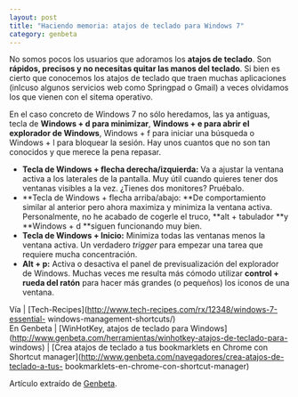 ```yaml
---
layout: post
title: "Haciendo memoria: atajos de teclado para Windows 7"
category: genbeta
---
```




No somos pocos los usuarios que adoramos los **atajos de teclado**. Son
**rápidos, precisos y no necesitas quitar las manos del teclado**. Si bien es
cierto que conocemos los atajos de teclado que traen muchas aplicaciones
(inlcuso algunos servicios web como Springpad o Gmail) a veces olvidamos los
que vienen con el sitema operativo.

En el caso concreto de Windows 7 no sólo heredamos, las ya antiguas, tecla de
**Windows + d para minimizar**, **Windows + e para abrir el explorador de
Windows**, Windows + f para iniciar una búsqueda o Windows + l para bloquear
la sesión. Hay unos cuantos que no son tan conocidos y que merece la pena
repasar.  

  * **Tecla de Windows + flecha derecha/izquierda:** Va a ajustar la ventana activa a los laterales de la pantalla. Muy útil cuando quieres tener dos ventanas visibles a la vez. ¿Tienes dos monitores? Pruébalo.
  * **Tecla de Windows + flecha arriba/abajo: **De comportamiento similar al anterior pero ahora maximiza y minimiza la ventana activa. Personalmente, no he acabado de cogerle el truco, **alt + tabulador **y **Windows + d **siguen funcionando muy bien.
  * **Tecla de Windows + Inicio:** Minimiza todas las ventanas menos la ventana activa. Un verdadero _trigger_ para empezar una tarea que requiere mucha concentración.
  * **Alt + p:** Activa o desactiva el panel de previsualización del explorador de Windows. Muchas veces me resulta más cómodo utilizar **control + rueda del ratón** para hacer más grandes (o pequeños) los iconos de una ventana.

Vía | [Tech-Recipes](http://www.tech-recipes.com/rx/12348/windows-7-essential-
windows-management-shortcuts/)  
En Genbeta | [WinHotKey, atajos de teclado para
Windows](http://www.genbeta.com/herramientas/winhotkey-atajos-de-teclado-para-
windows) | [Crea atajos de teclado a tus bookmarklets en Chrome con Shortcut
manager](http://www.genbeta.com/navegadores/crea-atajos-de-teclado-a-tus-
bookmarklets-en-chrome-con-shortcut-manager)

Artículo extraído de [Genbeta](http://www.genbeta.com).